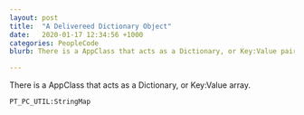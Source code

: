 ```yaml
---
layout: post
title:  "A Delivereed Dictionary Object"
date:   2020-01-17 12:34:56 +1000
categories: PeopleCode
blurb: There is a AppClass that acts as a Dictionary, or Key:Value pair array.

---
```

There is a AppClass that acts as a Dictionary, or Key:Value array.

```PT_PC_UTIL:StringMap```

